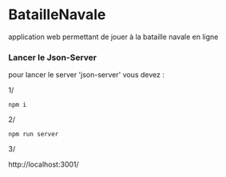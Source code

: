 # BatailleNavale

application web permettant de jouer à la bataille navale en ligne

### Lancer le Json-Server

pour lancer le server 'json-server' vous devez :

1/

    npm i

2/

    npm run server

3/

http://localhost:3001/
